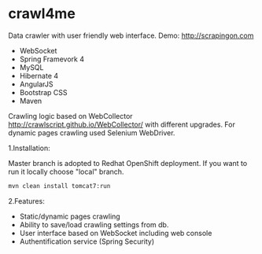 # crawl4me
Data crawler with user friendly web interface. Demo: http://scrapingon.com
- WebSocket
- Spring Framevork 4
- MySQL
- Hibernate 4
- AngularJS
- Bootstrap CSS
- Maven

Crawling logic based on WebCollector http://crawlscript.github.io/WebCollector/ with different upgrades. For dynamic pages crawling
used Selenium WebDriver.

1.Installation:

Master branch is adopted to Redhat OpenShift deployment. If you want to run it locally choose "local" branch.
```sh
mvn clean install tomcat7:run
```
2.Features:

- Static/dynamic pages crawling
- Ability to save/load crawling settings from db.
- User interface based on WebSocket including web console
- Authentification service (Spring Security)
